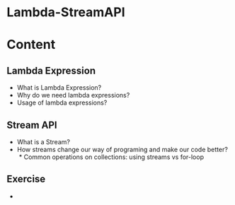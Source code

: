 # Lambda-StreamAPI

# Content
## Lambda Expression
* What is Lambda Expression?
* Why do we need lambda expressions?
* Usage of lambda expressions?
## Stream API
* What is a Stream?
* How streams change our way of programing and make our code better?
  * Common operations on collections: using streams vs for-loop
## Exercise
  * 
  

